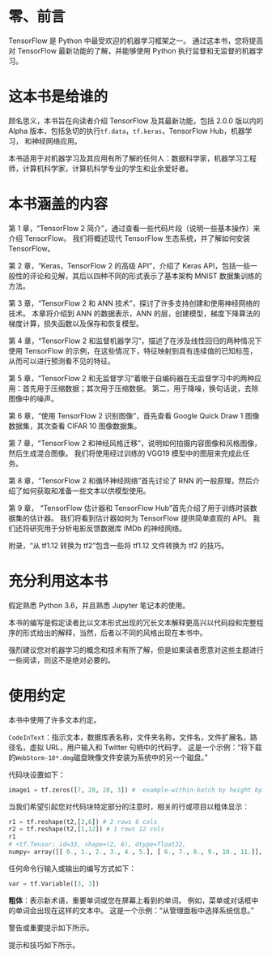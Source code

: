 # 零、前言

TensorFlow 是 Python 中最受欢迎的机器学习框架之一。 通过这本书，您将提高对 TensorFlow 最新功能的了解，并能够使用 Python 执行监督和无监督的机器学习。

# 这本书是给谁的

顾名思义，本书旨在向读者介绍 TensorFlow 及其最新功能，包括 2.0.0 版以内的 Alpha 版本，包括急切的执行`tf.data`，`tf.keras`，TensorFlow Hub，机器学习， 和神经网络应用。

本书适用于对机器学习及其应用有所了解的任何人：数据科学家，机器学习工程师，计算机科学家，计算机科学专业的学生和业余爱好者。

# 本书涵盖的内容

第 1 章，“TensorFlow 2 简介”，通过查看一些代码片段（说明一些基本操作）来介绍 TensorFlow。 我们将概述现代 TensorFlow 生态系统，并了解如何安装 TensorFlow。

第 2 章，“Keras，TensorFlow 2 的高级 API”，介绍了 Keras API，包括一些一般性的评论和见解，其后以四种不同的形式表示了基本架构 MNIST 数据集训练的方法。

第 3 章，“TensorFlow 2 和 ANN 技术”，探讨了许多支持创建和使用神经网络的技术。 本章将介绍到 ANN 的数据表示，ANN 的层，创建模型，梯度下降算法的梯度计算，损失函数以及保存和恢复模型。

第 4 章，“TensorFlow 2 和监督机器学习”，描述了在涉及线性回归的两种情况下使用 TensorFlow 的示例，在这些情况下，特征映射到具有连续值的已知标签，从而可以进行预测看不见的特征。

第 5 章，“TensorFlow 2 和无监督学习”着眼于自编码器在无监督学习中的两种应用：首先用于压缩数据；其次用于压缩数据。 第二，用于降噪，换句话说，去除图像中的噪声。

第 6 章，“使用 TensorFlow 2 识别图像”，首先查看 Google Quick Draw 1 图像数据集，其次查看 CIFAR 10 图像数据集。

第 7 章，“TensorFlow 2 和神经风格迁移”，说明如何拍摄内容图像和风格图像，然后生成混合图像。 我们将使用经过训练的 VGG19 模型中的图层来完成此任务。

第 8 章，“TensorFlow 2 和循环神经网络”首先讨论了 RNN 的一般原理，然后介绍了如何获取和准备一些文本以供模型使用。

第 9 章， “TensorFlow 估计器和 TensorFlow Hub”首先介绍了用于训练时装数据集的估计器。 我们将看到估计器如何为 TensorFlow 提供简单直观的 API。 我们还将研究用于分析电影反馈数据库 IMDb 的神经网络。

附录，“从 tf1.12 转换为 tf2”包含一些将 tf1.12 文件转换为 tf2 的技巧。

# 充分利用这本书

假定熟悉 Python 3.6，并且熟悉 Jupyter 笔记本的使用。

本书的编写是假定读者比以文本形式出现的冗长文本解释更高兴以代码段和完整程序的形式给出的解释，当然，后者以不同的风格出现在本书中。

强烈建议您对机器学习的概念和技术有所了解，但是如果读者愿意对这些主题进行一些阅读，则这不是绝对必要的。

# 使用约定

本书中使用了许多文本约定。

`CodeInText`：指示文本，数据库表名称，文件夹名称，文件名，文件扩展名，路径名，虚拟 URL，用户输入和 Twitter 句柄中的代码字。 这是一个示例：“将下载的`WebStorm-10*.dmg`磁盘映像文件安装为系统中的另一个磁盘。”

代码块设置如下：

```py
image1 = tf.zeros([7, 28, 28, 3]) #  example-within-batch by height by width by color
```

当我们希望引起您对代码块特定部分的注意时，相关的行或项目以粗体显示：

```py
r1 = tf.reshape(t2,[2,6]) # 2 rows 6 cols
r2 = tf.reshape(t2,[1,12]) # 1 rows 12 cols
r1
# <tf.Tensor: id=33, shape=(2, 6), dtype=float32, 
numpy= array([[ 0., 1., 2., 3., 4., 5.], [ 6., 7., 8., 9., 10., 11.]], dtype=float32)>
```

任何命令行输入或输出的编写方式如下：

```py
var = tf.Variable([3, 3])
```

**粗体**：表示新术语，重要单词或您在屏幕上看到的单词。 例如，菜单或对话框中的单词会出现在这样的文本中。 这是一个示例：“从管理面板中选择系统信息。”

警告或重要提示如下所示。

提示和技巧如下所示。